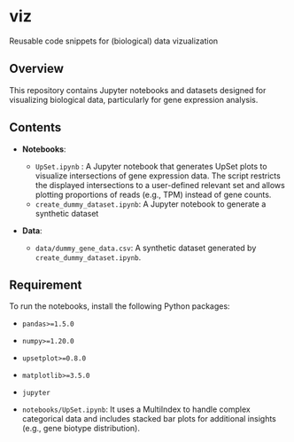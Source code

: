 # viz
Reusable code snippets for (biological) data vizualization

## Overview
This repository contains Jupyter notebooks and datasets designed for visualizing biological data, particularly for gene expression analysis.

## Contents
- **Notebooks**:
    - `UpSet.ipynb` : A Jupyter notebook that generates UpSet plots to visualize intersections of gene expression data. The script restricts the displayed intersections to a user-defined relevant set and allows plotting proportions of reads (e.g., TPM) instead of gene counts.
    - `create_dummy_dataset.ipynb`: A Jupyter notebook to generate a synthetic dataset

- **Data**:
  - `data/dummy_gene_data.csv`: A synthetic dataset generated by `create_dummy_dataset.ipynb`. 

## Requirement
To run the notebooks, install the following Python packages:
- `pandas>=1.5.0`
- `numpy>=1.20.0`
- `upsetplot>=0.8.0`
- `matplotlib>=3.5.0`
- `jupyter`


- `notebooks/UpSet.ipynb`:  It uses a MultiIndex to handle complex categorical data and includes stacked bar plots for additional insights (e.g., gene biotype distribution).
